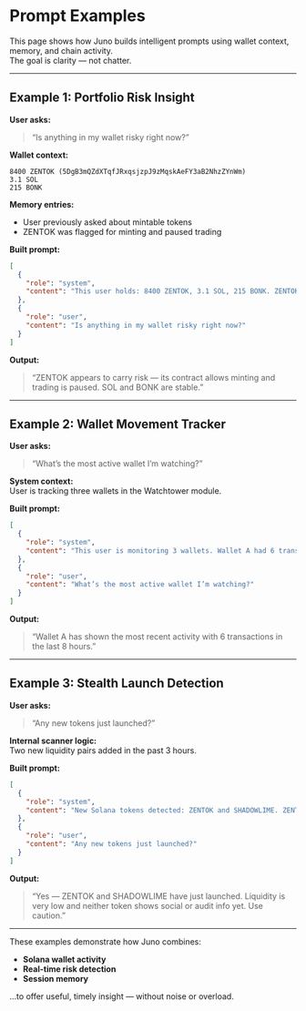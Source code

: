 # Prompt Examples

This page shows how Juno builds intelligent prompts using wallet context, memory, and chain activity.  
The goal is clarity — not chatter.

---

## Example 1: Portfolio Risk Insight  
**User asks:**  
> “Is anything in my wallet risky right now?”

**Wallet context:**
```
8400 ZENTOK (5DgB3mQZdXTqfJRxqsjzpJ9zMqskAeFY3aB2NhzZYnWm)  
3.1 SOL  
215 BONK
```

**Memory entries:**
- User previously asked about mintable tokens  
- ZENTOK was flagged for minting and paused trading

**Built prompt:**
```json
[
  {
    "role": "system",
    "content": "This user holds: 8400 ZENTOK, 3.1 SOL, 215 BONK. ZENTOK is flagged as mintable and currently has trading paused."
  },
  {
    "role": "user",
    "content": "Is anything in my wallet risky right now?"
  }
]
```

**Output:**  
> “ZENTOK appears to carry risk — its contract allows minting and trading is paused. SOL and BONK are stable.”

---

## Example 2: Wallet Movement Tracker  
**User asks:**  
> “What’s the most active wallet I’m watching?”

**System context:**  
User is tracking three wallets in the Watchtower module.

**Built prompt:**
```json
[
  {
    "role": "system",
    "content": "This user is monitoring 3 wallets. Wallet A had 6 transactions in the past 8 hours. Wallet B had none. Wallet C had 2 minor transfers."
  },
  {
    "role": "user",
    "content": "What’s the most active wallet I’m watching?"
  }
]
```

**Output:**  
> “Wallet A has shown the most recent activity with 6 transactions in the last 8 hours.”

---

## Example 3: Stealth Launch Detection  
**User asks:**  
> “Any new tokens just launched?”

**Internal scanner logic:**  
Two new liquidity pairs added in the past 3 hours.

**Built prompt:**
```json
[
  {
    "role": "system",
    "content": "New Solana tokens detected: ZENTOK and SHADOWLIME. ZENTOK (5DgB3mQZdXTqfJRxqsjzpJ9zMqskAeFY3aB2NhzZYnWm) has $600 liquidity, SHADOWLIME has $420. No social links or audits found."
  },
  {
    "role": "user",
    "content": "Any new tokens just launched?"
  }
]
```

**Output:**  
> “Yes — ZENTOK and SHADOWLIME have just launched. Liquidity is very low and neither token shows social or audit info yet. Use caution.”

---

These examples demonstrate how Juno combines:
- **Solana wallet activity**  
- **Real-time risk detection**  
- **Session memory**

...to offer useful, timely insight — without noise or overload.

